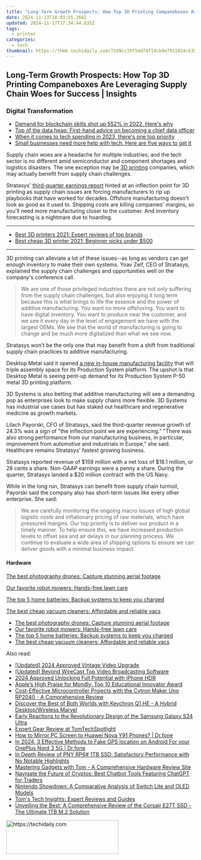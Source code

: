 ```yaml
---
title: "Long-Term Growth Prospects: How Top 3D Printing Companeboxes Are Leveraging Supply Chain Woes for Success | Insights"
date: 2024-11-13T18:03:55.266Z
updated: 2024-11-17T17:34:44.635Z
tags:
  - printer
categories:
  - tech
thumbnail: https://thmb.techidaily.com/72d9cc19f5dd74f14cb9e7915834c6357e497aa75eacf7bc70eb07fc8125862a.jpg
---
```


## Long-Term Growth Prospects: How Top 3D Printing Companeboxes Are Leveraging Supply Chain Woes for Success | Insights

### Digital Transformation

* [Demand for blockchain skills shot up 552% in 2022\. Here's why](https://www.zdnet.com/article/demand-for-blockchain-skills-shot-up-552-in-2022-heres-why/)
* [Top of the data heap: First-hand advice on becoming a chief data officer](https://www.zdnet.com/article/top-of-the-data-heap-advice-on-becoming-a-chief-data-officer/)
* [When it comes to tech spending in 2023, there's one top priority](https://www.zdnet.com/article/when-it-comes-to-tech-spending-in-2023-theres-one-top-priority/)
* [Small businesses need more help with tech. Here are five ways to get it](https://www.zdnet.com/article/small-businesses-need-more-help-with-tech-here-are-five-ways-to-get-it/)

Supply chain woes are a headache for multiple industries, and the tech sector is no different amid semiconductor and component shortages and logistics disasters. The one exception may be [3D printing](https://www.zdnet.com/topic/3d-printing/) companies, which may actually benefit from supply chain challenges. 

Stratasys' [third-quarter earnings report](https://investors.stratasys.com/news-events/press-releases/detail/758/stratasys-releases-third-quarter-2021-financial-results) hinted at an inflection point for 3D printing as supply chain issues are forcing manufacturers to rip up playbooks that have worked for decades. Offshore manufacturing doesn't look as good as it used to. Shipping costs are killing companies' margins, so you'll need more manufacturing closer to the customer. And inventory forecasting is a nightmare due to hoarding.

---

* [Best 3D printers 2021: Expert reviews of top brands](https://www.zdnet.com/article/best-3d-printer/)
* [Best cheap 3D printer 2021: Beginner picks under $500](https://www.zdnet.com/article/best-cheap-3d-printer/)

---

3D printing can alleviate a lot of these issues--as long as vendors can get enough inventory to make their own systems. Yoav Zeif, CEO of Stratasys, explained the supply chain challenges and opportunities well on the company's conference call. 

> We are one of those privileged industries there are not only suffering from the supply chain challenges, but also enjoying it long term because this is what brings to life the essence and the power of additive manufacturing. You want no more offshoring. You want to have digital inventory. You want to produce near the customer, and we see it every day in the level of engagement we have with the largest OEMs. We see that the world of manufacturing is going to change and be much more digitalized than what we see now.

Stratasys won't be the only one that may benefit from a shift from traditional supply chain practices to additive manufacturing. 

Desktop Metal said it opened [a new in-house manufacturing facility](https://ir.desktopmetal.com/news/press-releases/detail/76/desktop-metal-triples-manufacturing-capacity-for-production) that will triple assembly space for its Production System platform. The upshot is that Desktop Metal is seeing pent-up demand for its Production System P-50 metal 3D printing platform. 

3D Systems is also betting that additive manufacturing will see a demanding pop as enterprises look to make supply chains more flexible. 3D Systems has industrial use cases but has staked out healthcare and regenerative medicine as growth markets. 

Lilach Payorski, CFO of Stratasys, said the third-quarter revenue growth of 24.3% was a sign of "the inflection point we are experiencing." "There was also strong performance from our manufacturing business, in particular, improvement from automotive and industrials in Europe," she said. Healthcare remains Stratasys' fastest growing business. 

Stratasys reported revenue of $159 million with a net loss of $18.1 million, or 28 cents a share. Non-GAAP earnings were a penny a share. During the quarter, Stratasys landed a $20 million contract with the US Navy. 

While in the long run, Stratasys can benefit from supply chain turmoil, Payorski said the company also has short-term issues like every other enterprise. She said:

> We are carefully monitoring the ongoing macro issues of high global logistic costs and inflationary pricing of raw materials, which have pressured margins. Our top priority is to deliver our product in a timely manner. To help ensure this, we have increased production levels to offset sea and air delays in our planning process. We continue to evaluate a wide area of shipping options to ensure we can deliver goods with a minimal business impact.

#### Hardware

[The best photography drones: Capture stunning aerial footage](https://www.zdnet.com/article/best-photography-drone/ "The best photography drones: Capture stunning aerial footage")

[Our favorite robot mowers: Hands-free lawn care](https://www.zdnet.com/article/best-robot-mower/ "Our favorite robot mowers: Hands-free lawn care")

[The top 5 home batteries: Backup systems to keep you charged](https://www.zdnet.com/article/best-home-battery/ "The top 5 home batteries: Backup systems to keep you charged")

[The best cheap vacuum cleaners: Affordable and reliable vacs](https://www.zdnet.com/article/best-cheap-vacuum/ "The best cheap vacuum cleaners: Affordable and reliable vacs")

* [The best photography drones: Capture stunning aerial footage](https://www.zdnet.com/article/best-photography-drone/ "The best photography drones: Capture stunning aerial footage")
* [Our favorite robot mowers: Hands-free lawn care](https://www.zdnet.com/article/best-robot-mower/ "Our favorite robot mowers: Hands-free lawn care")
* [The top 5 home batteries: Backup systems to keep you charged](https://www.zdnet.com/article/best-home-battery/ "The top 5 home batteries: Backup systems to keep you charged")
* [The best cheap vacuum cleaners: Affordable and reliable vacs](https://www.zdnet.com/article/best-cheap-vacuum/ "The best cheap vacuum cleaners: Affordable and reliable vacs")

<ins class="adsbygoogle"
     style="display:block"
     data-ad-format="autorelaxed"
     data-ad-client="ca-pub-7571918770474297"
     data-ad-slot="1223367746"></ins>

<ins class="adsbygoogle"
     style="display:block"
     data-ad-client="ca-pub-7571918770474297"
     data-ad-slot="8358498916"
     data-ad-format="auto"
     data-full-width-responsive="true"></ins>

<span class="atpl-alsoreadstyle">Also read:</span>
<div><ul>
<li><a href="https://screen-activity-recording.techidaily.com/updated-2024-approved-vintage-video-upgrade/"><u>[Updated] 2024 Approved Vintage Video Upgrade</u></a></li>
<li><a href="https://fox-hovers.techidaily.com/updated-beyond-wirecast-top-video-broadcasting-software/"><u>[Updated] Beyond WireCast Top Video Broadcasting Software</u></a></li>
<li><a href="https://article-tips.techidaily.com/2024-approved-unlocking-full-potential-with-iphone-hdr/"><u>2024 Approved Unlocking Full Potential with iPhone HDR</u></a></li>
<li><a href="https://mondly-stories.techidaily.com/apples-high-praise-for-mondly-top-10-educational-innovator-award/"><u>Apple’s High Praise for Mondly: Top 10 Educational Innovator Award</u></a></li>
<li><a href="https://hardware-reviews.techidaily.com/cost-effective-microcontroller-projects-with-the-cytron-maker-uno-rp2040-a-comprehensive-review/"><u>Cost-Effective Microcontroller Projects with the Cytron Maker Uno RP2040 - A Comprehensive Review</u></a></li>
<li><a href="https://hardware-reviews.techidaily.com/discover-the-best-of-both-worlds-with-keychron-q1-he-a-hybrid-desktopwireless-marvel/"><u>Discover the Best of Both Worlds with Keychron Q1 HE - A Hybrid Desktop/Wireless Marvel</u></a></li>
<li><a href="https://buynow-reviews.techidaily.com/early-reactions-to-the-revolutionary-design-of-the-samsung-galaxy-s24-ultra/"><u>Early Reactions to the Revolutionary Design of the Samsung Galaxy S24 Ultra</u></a></li>
<li><a href="https://hardware-reviews.techidaily.com/expert-gear-review-at-tomtechspotlight/"><u>Expert Gear Review at TomTechSpotlight</u></a></li>
<li><a href="https://screen-mirror.techidaily.com/how-to-mirror-pc-screen-to-huawei-nova-y91-phones-drfone-by-drfone-android/"><u>How to Mirror PC Screen to Huawei Nova Y91 Phones? | Dr.fone</u></a></li>
<li><a href="https://android-location.techidaily.com/in-2024-3-effective-methods-to-fake-gps-location-on-android-for-your-oneplus-nord-3-5g-drfone-by-drfone-virtual/"><u>In 2024, 3 Effective Methods to Fake GPS location on Android For your OnePlus Nord 3 5G | Dr.fone</u></a></li>
<li><a href="https://hardware-reviews.techidaily.com/in-depth-review-of-pny-rp6-1tb-ssd-satisfactory-performance-with-no-notable-highlights/"><u>In Depth Review of PNY RP6# 1TB SSD: Satisfactory Performance with No Notable Highlights</u></a></li>
<li><a href="https://hardware-reviews.techidaily.com/mastering-gadgets-with-tom-a-comprehensive-hardware-review-site/"><u>Mastering Gadgets with Tom - A Comprehensive Hardware Review Site</u></a></li>
<li><a href="https://tech-revival.techidaily.com/navigate-the-future-of-cryptos-best-chatbot-tools-featuring-chatgpt-for-traders/"><u>Navigate the Future of Cryptos: Best Chatbot Tools Featuring ChatGPT for Traders</u></a></li>
<li><a href="https://buynow-tips.techidaily.com/nintendo-showdown-a-comparative-analysis-of-switch-lite-and-oled-models/"><u>Nintendo Showdown: A Comparative Analysis of Switch Lite and OLED Models</u></a></li>
<li><a href="https://hardware-reviews.techidaily.com/toms-tech-insights-expert-reviews-and-guides/"><u>Tom's Tech Insights: Expert Reviews and Guides</u></a></li>
<li><a href="https://hardware-reviews.techidaily.com/unveiling-the-best-a-comprehensive-review-of-the-corsair-e27t-ssd-the-ultimate-1tb-m2-solution/"><u>Unveiling the Best: A Comprehensive Review of the Corsair E27T SSD - The Ultimate 1TB M.2 Solution</u></a></li>
</ul></div>

<!-- affiliate ads begin -->
<a href="https://malaysia-healthcare-travel-council.pxf.io/c/5597632/1557742/17382" target="_top" id="1557742">
  <img src="//a.impactradius-go.com/display-ad/17382-1557742" border="0" alt="https://techidaily.com" width="300" height="90"/>
</a>
<img height="0" width="0" src="https://malaysia-healthcare-travel-council.pxf.io/i/5597632/1557742/17382" style="position:absolute;visibility:hidden;" border="0" />
<!-- affiliate ads end -->

